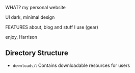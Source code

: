 WHAT?
my personal website

UI
dark, minimal design

FEATURES
about, blog and stuff I use (gear)

enjoy, Harrison

## Directory Structure
- `downloads/`: Contains downloadable resources for users
